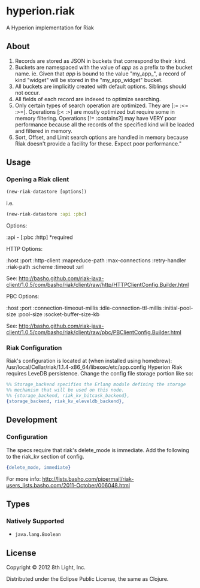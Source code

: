 hyperion.riak
============

A Hyperion implementation for Riak

## About

 1. Records are stored as JSON in buckets that correspond to their :kind.
 2. Buckets are namespaced with the value of *app* as a prefix to the bucket name.
    ie. Given that *app* is bound to the value \"my_app_\", a record of kind \"widget\"
    will be stored in the \"my_app_widget\" bucket.
 3. All buckets are implicitly created with default options.  Siblings should not occur.
 4. All fields of each record are indexed to optimize searching.
 5. Only certain types of search operation are optimized.  They are [:= :<= :>=].
    Operations [:< :>] are mostly optimized but require some in memory filtering.
    Operations [!= :contains?] may have VERY poor performance because all the records
    of the specified kind will be loaded and filtered in memory.
 6. Sort, Offset, and Limit search options are handled in memory because Riak doesn't
    provide a facility for these.  Expect poor performance."

## Usage

### Opening a Riak client

```clojure
(new-riak-datastore [options])
```

i.e.

```clojure
(new-riak-datastore :api :pbc)
```

Options:

 :api - [:pbc :http] *required

HTTP Options:

 :host :port :http-client :mapreduce-path :max-connections
 :retry-handler :riak-path :scheme :timeout :url

 See: http://basho.github.com/riak-java-client/1.0.5/com/basho/riak/client/raw/http/HTTPClientConfig.Builder.html

PBC Options:

 :host :port :connection-timeout-millis
 :idle-connection-ttl-millis :initial-pool-size
 :pool-size :socket-buffer-size-kb

 See: http://basho.github.com/riak-java-client/1.0.5/com/basho/riak/client/raw/pbc/PBClientConfig.Builder.html

### Riak Configuration

Riak's configuration is located at (when installed using homebrew): /usr/local/Cellar/riak/1.1.4-x86_64/libexec/etc/app.config
Hyperion Riak requires LeveDB persistence.  Change the config file storage portion like so:

```erlang
%% Storage_backend specifies the Erlang module defining the storage
%% mechanism that will be used on this node.
%% {storage_backend, riak_kv_bitcask_backend},
{storage_backend, riak_kv_eleveldb_backend},
```

## Development

### Configuration

The specs require that riak's delete_mode is immediate.  Add the following to the riak_kv section of config.

```erlang
{delete_mode, immediate}
```

For more info: http://lists.basho.com/pipermail/riak-users_lists.basho.com/2011-October/006048.html

## Types

### Natively Supported

* `java.lang.Boolean`

## License

Copyright © 2012 8th Light, Inc.

Distributed under the Eclipse Public License, the same as Clojure.
